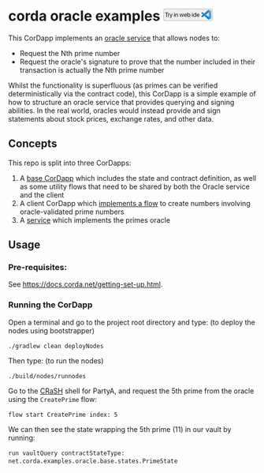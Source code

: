# corda oracle examples [<img src="../../webIDE.png" height=25 />](https://ide.corda.net/?folder=/home/coder/samples-java/Features/oracle-primenumber)

This CorDapp implements an [oracle service](https://training.corda.net/corda-details/oracles) that allows nodes to:

* Request the Nth prime number
* Request the oracle's signature to prove that the number included in their transaction is actually the Nth prime
  number

Whilst the functionality is superfluous (as primes can be verified deterministically via the contract code), this
CorDapp is a simple example of how to structure an oracle service that provides querying and signing abilities. In the
real world, oracles would instead provide and sign statements about stock prices, exchange rates, and other data.



## Concepts

This repo is split into three CorDapps:

1. A [base CorDapp](./base/src/main/java/net/corda/examples/oracle/base/flow) which includes the state and contract definition, as well as some utility flows that need to be
   shared by both the Oracle service and the client
2. A client CorDapp which [implements a flow](./client/src/main/java/net/corda/examples/oracle/client/flow/CreatePrime.java#L65-L107) to create numbers involving oracle-validated prime numbers
3. A [service](services/src/main/java/net/corda/examples/oracle/service/service/Oracle.java#L55-L63) which implements the primes oracle


## Usage


### Pre-requisites:

See https://docs.corda.net/getting-set-up.html.


### Running the CorDapp

Open a terminal and go to the project root directory and type: (to deploy the nodes using bootstrapper)
```
./gradlew clean deployNodes
```
Then type: (to run the nodes)
```
./build/nodes/runnodes
```

Go to the [CRaSH](https://docs.corda.net/docs/corda-os/shell.html) shell for PartyA, and request the 5th prime from the oracle using the `CreatePrime` flow:

    flow start CreatePrime index: 5

We can then see the state wrapping the 5th prime (11) in our vault by running:

    run vaultQuery contractStateType: net.corda.examples.oracle.base.states.PrimeState

